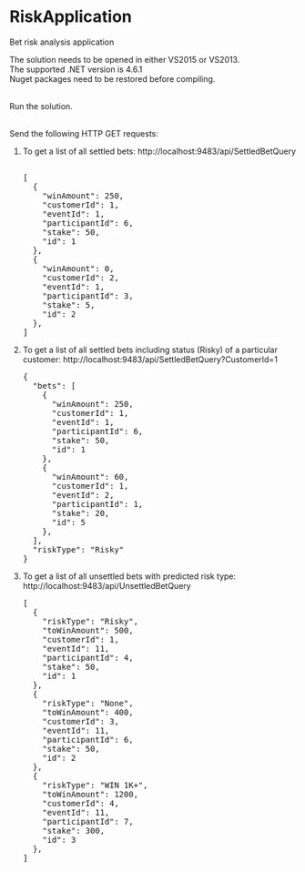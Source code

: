# RiskApplication
Bet risk analysis application

The solution needs to be opened in either VS2015 or VS2013. <br/>
The supported .NET version is 4.6.1 <br/>
Nuget packages need to be restored before compiling. <br/><br/>

Run the solution.<br/><br/>

Send the following HTTP GET requests:
<ol>
<li>To get a list of all settled bets: http://localhost:9483/api/SettledBetQuery <br/>
<pre> 
[
  {
    "winAmount": 250,
    "customerId": 1,
    "eventId": 1,
    "participantId": 6,
    "stake": 50,
    "id": 1
  },
  {
    "winAmount": 0,
    "customerId": 2,
    "eventId": 1,
    "participantId": 3,
    "stake": 5,
    "id": 2
  },
]
</pre>
</li>
<li>To get a list of all settled bets including status (Risky) of a particular customer: http://localhost:9483/api/SettledBetQuery?CustomerId=1 
<pre>
{
  "bets": [
    {
      "winAmount": 250,
      "customerId": 1,
      "eventId": 1,
      "participantId": 6,
      "stake": 50,
      "id": 1
    },
    {
      "winAmount": 60,
      "customerId": 1,
      "eventId": 2,
      "participantId": 1,
      "stake": 20,
      "id": 5
    },
  ],
  "riskType": "Risky"
}
</pre>
</li>
<li>To get a list of all unsettled bets with predicted risk type: http://localhost:9483/api/UnsettledBetQuery
<pre>
[
  {
    "riskType": "Risky",
    "toWinAmount": 500,
    "customerId": 1,
    "eventId": 11,
    "participantId": 4,
    "stake": 50,
    "id": 1
  },
  {
    "riskType": "None",
    "toWinAmount": 400,
    "customerId": 3,
    "eventId": 11,
    "participantId": 6,
    "stake": 50,
    "id": 2
  },
  {
    "riskType": "WIN 1K+",
    "toWinAmount": 1200,
    "customerId": 4,
    "eventId": 11,
    "participantId": 7,
    "stake": 300,
    "id": 3
  },  
]
</pre>
</li>
</ol>
